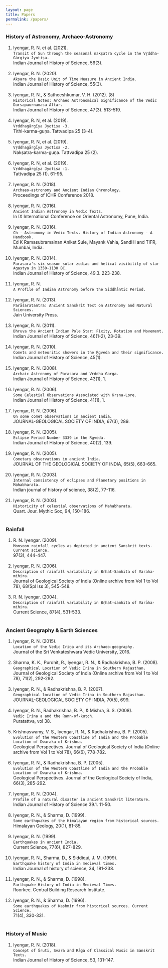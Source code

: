 ```yaml
---
layout: page
title: Papers
permalink: /papers/
---
```


### History of Astronomy, Archaeo-Astronomy

1. Iyengar, R. N. et al. (2021).<br/>`Transit of Sun through the seasonal nakṣatra cycle in the Vṛddha-Gārgīya Jyotiṣa.`<br/> Indian Journal of History of Science, 56(3).<br/>&nbsp; 
1. Iyengar, R. N. (2020).<br/>`Akṣara the Basic Unit of Time Measure in Ancient India.`<br/> Indian Journal of History of Science, 55(3).<br/>&nbsp; 
1. Iyengar, R. N., & Satheeshkumar, V. H. (2012). (8)<br/>`Historical Notes: Archaeo Astronomical Significance of the Vedic Darsapaurnamasa Altar.`<br/> Indian Journal of History of Science, 47(3). 513-519.<br/>&nbsp; 
1. Iyengar, R. N, et al. (2019).<br/>`Vṛddhagārgīya Jyotiṣa -3.`<br/> Tithi-karma-guṇa. Tattvadipa 25 (3-4).<br/>&nbsp; 
1. Iyengar, R. N, et al. (2019).<br/>`Vṛddhagārgīya Jyotiṣa -2.`<br/> Nakṣatra-karma-guṇa. Tattvadipa 25 (2).<br/>&nbsp; 
1. Iyengar, R. N, et al. (2019).<br/>`Vṛddhagārgīya Jyotiṣa -1.`<br/> Tattvadipa 25 (1). 61-95.<br/>&nbsp; 
1. Iyengar, R. N. (2018).<br/>`Archaeo-astronomy and Ancient Indian Chronology.`<br/> Proceedings of ICHR Conference 2018.<br/>&nbsp; 
1. Iyengar, R. N. (2016).<br/>`Ancient Indian Astronomy in Vedic Texts.`<br/> In IX International Conference on Oriental Astronomy, Pune, India.<br/>&nbsp; 
1. Iyengar, R. N. (2016).<br/>`Ch - Astronomy in Vedic Texts. History of Indian Astronomy - A Handbook.`<br/> Ed K Ramasubramainan Aniket Sule, Mayank Vahia, SandHI and TIFR, Mumbai, India.<br/>&nbsp; 
1. Iyengar, R. N. (2014).<br/>`Parasara's six season solar zodiac and helical visibility of star Agastya in 1350-1130 BC.`<br/> Indian Journal of History of Science, 49.3. 223-238.<br/>&nbsp;
1. Iyengar, R. N.<br/>`A Profile of Indian Astronomy before the Siddhāntic Period.`<br/>&nbsp; 
1. Iyengar, R. N. (2013).<br/>`Parāśaratantra: Ancient Sanskrit Text on Astronomy and Natural Sciences.`<br/> Jain University Press.<br/>&nbsp; 
1. Iyengar, R. N. (2011).<br/>`Dhruva the Ancient Indian Pole Star: Fixity, Rotation and Movement.`<br/> Indian Journal of History of Science, 46(1-2), 23-39.<br/>&nbsp; 
1. Iyengar, R. N. (2010).<br/>`Comets and meteoritic showers in the Ṛgveda and their significance.`<br/> Indian Journal of History of Science, 45(1).<br/>&nbsp; 
1. Iyengar, R. N. (2008).<br/>`Archaic Astronomy of Parasara and Vrddha Garga.`<br/> Indian Journal of History of Science, 43(1), 1.<br/>&nbsp; 
1. Iyengar, R. N. (2006).<br/>`Some Celestial Observations Associated with Krsna-Lore.`<br/> Indian Journal of History of Science, 41(1), 1.<br/>&nbsp; 
1. Iyengar, R. N. (2006).<br/>`On some comet observations in ancient India.`<br/> JOURNAL-GEOLOGICAL SOCIETY OF INDIA, 67(3), 289.<br/>&nbsp; 
1. Iyengar, R. N. (2005).<br/>`Eclipse Period Number 3339 in the Rgveda.`<br/> Indian Journal of History of Science, 40(2), 139.<br/>&nbsp; 
1. Iyengar, R. N. (2005).<br/>`Cometary observations in ancient India.`<br/> JOURNAL OF THE GEOLOGICAL SOCIETY OF INDIA, 65(5), 663-665.<br/>&nbsp; 
1. Iyengar, R. N. (2003).<br/>`Internal consistency of eclipses and Planetary positions in Mahabharata.`<br/> Indian journal of history of science, 38(2), 77-116.<br/>&nbsp; 
1. Iyengar, R. N. (2003).<br/>`Historicity of celestial observations of Mahabharata.`<br/> Quart. Jour. Mythic Soc, 94, 150-186.<br/>&nbsp; 

### Rainfall

1. R. N. Iyengar. (2009).<br/>`Monsoon rainfall cycles as depicted in ancient Sanskrit texts. Current science.`<br/> 97(3), 444-447.<br/>&nbsp; 
1. Iyengar, R. N. (2006).<br/>`Description of rainfall variability in Brhat-Samhita of Varaha-mihira.`<br/> Journal of Geological Society of India (Online archive from Vol 1 to Vol 78), 68(Spl Iss 3), 545-548.<br/>&nbsp; 
1. R. N. Iyengar. (2004).<br/>`Description of rainfall variability in Bṛhat-samhita of Varāha-mihira.`<br/> Current Science, 87(4), 531-533.<br/>&nbsp; 

### Ancient Geography & Earth Sciences

1. Iyengar, R. N. (2015).<br/>`Location of the Vedic Iriṇa and its Archaeo-geography.`<br/> Journal of the Sri Venkateshwara Vedic University, 2016.<br/>&nbsp; 
1. Sharma, K. K., Purohit, R., Iyengar, R. N., & Radhakrishna, B. P. (2008).<br/>`Geographical Location of Vedic Irina in Southern Rajasthan.`<br/> Journal of Geological Society of India (Online archive from Vol 1 to Vol 78), 71(2), 292-292.<br/>&nbsp; 
1. Iyengar, R. N., & Radhakrishna, B. P. (2007).<br/>`Geographical location of Vedic Irina in Southern Rajasthan.`<br/> JOURNAL-GEOLOGICAL SOCIETY OF INDIA, 70(5), 699.<br/>&nbsp; 
1. Iyengar, R. N., Radhakrishna, B. P., & Mishra, S. S. (2008).<br/>`Vedic Irina a and the Rann-of-kutch.`<br/> Puratattva, vol 38.<br/>&nbsp; 
1. Krishnaswamy, V. S., Iyengar, R. N., & Radhakrishna, B. P. (2005).<br/>`Evolution of the Western Coastline of India and the Probable Location of Dwaraka of Krishna.`<br/> Geological Perspectives. Journal of Geological Society of India (Online archive from Vol 1 to Vol 78), 66(6), 778-782.<br/>&nbsp; 
1. Iyengar, R. N., & Radhakrishna, B. P. (2005).<br/>`Evolution of the Western Coastline of India and the Probable Location of Dwaraka of Krishna.`<br/> Geological Perspectives. Journal of the Geological Society of India, 66(3), 285-292.<br/>&nbsp; 
1. Iyengar, R. N. (2004).<br/>`Profile of a natural disaster in ancient Sanskrit literature.`<br/> Indian Journal of History of Science 39.1. 11-50.<br/>&nbsp; 
1. Iyengar, R. N., & Sharma, D. (1999).<br/>`Some earthquakes of the Himalayan region from historical sources.`<br/> Himalayan Geology, 20(1), 81-85.<br/>&nbsp; 
1. Iyengar, R. N. (1999).<br/>`Earthquakes in ancient India.`<br/> Current Science, 77(6), 827-829.<br/>&nbsp; 
1. Iyengar, R. N., Sharma, D., & Siddiqui, J. M. (1999).<br/>`Earthquake history of India in medieval times.`<br/> Indian Journal of history of science, 34, 181-238.<br/>&nbsp; 
1. Iyengar, R. N., & Sharma, D. (1998).<br/>`Earthquake History of India in Medieval Times.`<br/> Roorkee. Central Building Research Institute.<br/>&nbsp; 
1. Iyengar, R. N., & Sharma, D. (1996).<br/>`Some earthquakes of Kashmir from historical sources. Current Science.`<br/> 71(4), 330-331.<br/>&nbsp; 

### History of Music

1. Iyengar, R. N. (2018).<br/>`Concept of Śruti, Svara and Rāga of Classical Music in Sanskrit Texts.`<br/> Indian Journal of History of Science, 53, 131-147.<br/>&nbsp; 
